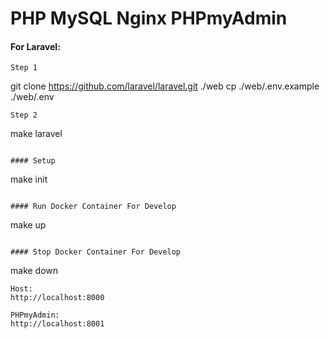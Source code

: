# PHP MySQL Nginx PHPmyAdmin

#### For Laravel:
````
Step 1 
````
git clone https://github.com/laravel/laravel.git ./web 
cp ./web/.env.example ./web/.env
````
Step 2
````
make laravel
````

#### Setup

````
make init
````

#### Run Docker Container For Develop

````
make up
````

#### Stop Docker Container For Develop

````
make down
````
Host: 
http://localhost:8000

PHPmyAdmin:
http://localhost:8001
